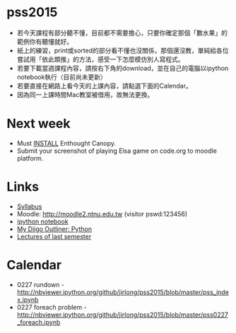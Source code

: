# pss2015
* 若今天課程有部分聽不懂，目前都不需要擔心，只要你確定那個「數水果」的範例你有聽懂就好。
* 紙上的練習，print或sorted的部分看不懂也沒關係，那個還沒教，單純給各位嘗試用「依此類推」的方法，感受一下怎麼模仿別人寫程式。
* 若要下載當週課程內容，請按右下角的download，並在自己的電腦以ipython notebook執行（目前尚未更新）
* 若要直接在網路上看今天的上課內容，請點選下面的Calendar。
* 因為同一上課時間Mac教室被借用，故無法更換。

# Next week
* Must [INSTALL](https://github.com/jirlong/pss2015/blob/master/Lectures/C1-InstallingDevelopmentEnvironments.pdf) Enthought Canopy.
* Submit your screenshot of playing Elsa game on code.org to moodle platform.

# Links
* [Syllabus](https://docs.google.com/document/d/1Ff4Bzufrc-kw40OQmUQsSwE5cPKdQH3e0Uh4VL_E9Fo/edit?usp=sharing)
* Moodle: http://moodle2.ntnu.edu.tw (visitor pswd:123456)
* [ipython notebook](http://nbviewer.ipython.org/github/ipython/ipython/tree/1.x/examples/notebooks/)
* [My Diigo Outliner: Python](https://www.diigo.com/outliner/1q0y6n/python?key=m0q5lam5b6)
* [Lectures of last semester](https://www.dropbox.com/sh/ze5myvqryhygucr/AAAHptjsqkGDCNhB1POyorN0a?dl=0)

# Calendar
* 0227 rundown - http://nbviewer.ipython.org/github/jirlong/pss2015/blob/master/pss_index.ipynb
* 0227 foreach problem - http://nbviewer.ipython.org/github/jirlong/pss2015/blob/master/pss0227_foreach.ipynb
